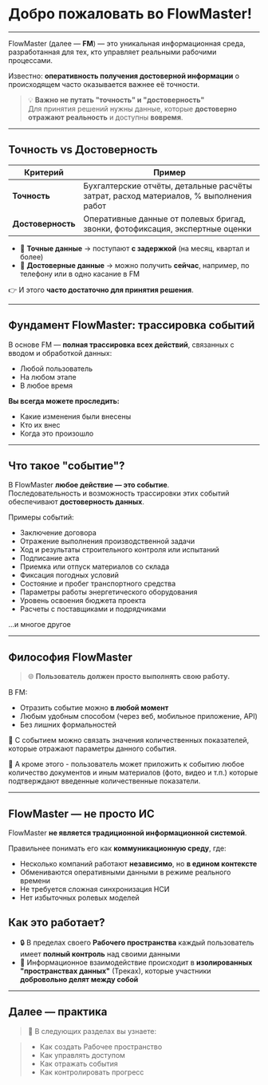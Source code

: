 # Добро пожаловать во FlowMaster!

---

FlowMaster (далее — **FM**) — это уникальная информационная среда, разработанная для тех, кто управляет реальными рабочими процессами.  

Известно: **оперативность получения достоверной информации** о происходящем часто оказывается важнее её точности.

> 💡 **Важно не путать "точность" и "достоверность"**  
> Для принятия решений нужны данные, которые **достоверно отражают реальность** и доступны **вовремя**.

---

## Точность vs Достоверность

| Критерий | Пример |
|---------|--------|
| **Точность** | Бухгалтерские отчёты, детальные расчёты затрат, расход материалов, % выполнения работ |
| **Достоверность** | Оперативные данные от полевых бригад, звонки, фотофиксация, экспертные оценки |

- 🔹 **Точные данные** → поступают **с задержкой** (на месяц, квартал и более)
- 🔹 **Достоверные данные** → можно получить **сейчас**, например, по телефону или в одно касание в FM

👉 И этого **часто достаточно для принятия решения**.

---

## Фундамент FlowMaster: трассировка событий

В основе FM — **полная трассировка всех действий**, связанных с вводом и обработкой данных:

- Любой пользователь
- На любом этапе
- В любое время

**Вы всегда можете проследить:**

- Какие изменения были внесены
- Кто их внес
- Когда это произошло

---

## Что такое "событие"?

В FlowMaster **любое действие — это событие**.  
Последовательность и возможность трассировки этих событий обеспечивают **достоверность данных**.

Примеры событий:

- Заключение договора
- Отражение выполнения производственной задачи
- Ход и результаты строительного контроля или испытаний
- Подписание акта
- Приемка или отпуск материалов со склада
- Фиксация погодных условий
- Состояние и пробег транспортного средства
- Параметры работы энергетического оборудования
- Уровень освоения бюджета проекта
- Расчеты с поставщиками и подрядчиками

...и многое другое

---

## Философия FlowMaster

> 🌐 **Пользователь должен просто выполнять свою работу.**

В FM:

- Отразить событие можно **в любой момент**
- Любым удобным способом (через веб, мобильное приложение, API)
- Без лишних формальностей

🔹 С событием можно связать значения количественных показателей, которые отражают параметры данного события. 

🔹 А кроме этого - пользователь может приложить к событию любое количество документов и иным материалов (фото, видео и т.п.) которые подтверждают введенные количественные показатели.

---

## FlowMaster — не просто ИС

FlowMaster **не является традиционной информационной системой**.

Правильнее понимать его как **коммуникационную среду**, где:

- Несколько компаний работают **независимо**, но **в едином контексте**
- Обмениваются оперативными данными в режиме реального времени
- Не требуется сложная синхронизация НСИ
- Нет избыточных ролевых моделей

## Как это работает?

- 🔒 В пределах своего **Рабочего пространства** каждый пользователь имеет **полный контроль** над своими данными
- 🔄 Информационное взаимодействие происходит в **изолированных "пространствах данных"** (Треках), которые участники **добровольно делят между собой**

---

## Далее — практика

> 🚀 В следующих разделах вы узнаете:

> - Как создать Рабочее пространство
> - Как управлять доступом
> - Как отражать события
> - Как контролировать прогресс
